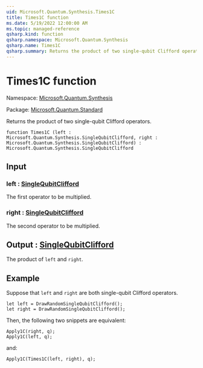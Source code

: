 ```yaml
---
uid: Microsoft.Quantum.Synthesis.Times1C
title: Times1C function
ms.date: 5/19/2022 12:00:00 AM
ms.topic: managed-reference
qsharp.kind: function
qsharp.namespace: Microsoft.Quantum.Synthesis
qsharp.name: Times1C
qsharp.summary: Returns the product of two single-qubit Clifford operators.
---
```


# Times1C function

Namespace: [Microsoft.Quantum.Synthesis](xref:Microsoft.Quantum.Synthesis)

Package: [Microsoft.Quantum.Standard](https://nuget.org/packages/Microsoft.Quantum.Standard)


Returns the product of two single-qubit Clifford operators.

```qsharp
function Times1C (left : Microsoft.Quantum.Synthesis.SingleQubitClifford, right : Microsoft.Quantum.Synthesis.SingleQubitClifford) : Microsoft.Quantum.Synthesis.SingleQubitClifford
```


## Input

### left : [SingleQubitClifford](xref:Microsoft.Quantum.Synthesis.SingleQubitClifford)

The first operator to be multiplied.


### right : [SingleQubitClifford](xref:Microsoft.Quantum.Synthesis.SingleQubitClifford)

The second operator to be multiplied.



## Output : [SingleQubitClifford](xref:Microsoft.Quantum.Synthesis.SingleQubitClifford)

The product of `left` and `right`.

## Example

Suppose that `left` and `right` are both single-qubit Cliffordoperators.```qsharplet left = DrawRandomSingleQubitClifford();let right = DrawRandomSingleQubitClifford();```Then, the following two snippets are equivalent:```qsharpApply1C(right, q);Apply1C(left, q);```and:```qsharpApply1C(Times1C(left, right), q);```